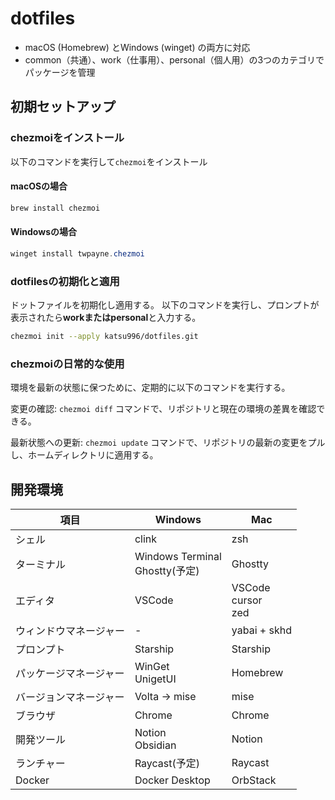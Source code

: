 # dotfiles

- macOS (Homebrew) とWindows (winget) の両方に対応
- common（共通）、work（仕事用）、personal（個人用）の3つのカテゴリでパッケージを管理

## 初期セットアップ

### chezmoiをインストール

以下のコマンドを実行して`chezmoi`をインストール

#### macOSの場合

```Bash
brew install chezmoi
```

#### Windowsの場合

```PowerShell
winget install twpayne.chezmoi
```

### dotfilesの初期化と適用

ドットファイルを初期化し適用する。
以下のコマンドを実行し、プロンプトが表示されたら**workまたはpersonal**と入力する。

```Bash
chezmoi init --apply katsu996/dotfiles.git
```

### chezmoiの日常的な使用

環境を最新の状態に保つために、定期的に以下のコマンドを実行する。

変更の確認: `chezmoi diff` コマンドで、リポジトリと現在の環境の差異を確認できる。

最新状態への更新: `chezmoi update` コマンドで、リポジトリの最新の変更をプルし、ホームディレクトリに適用する。

## 開発環境

| 項目            | Windows                          | Mac                     |
|-----------------|----------------------------------|-------------------------|
| シェル            | clink                            | zsh                     |
| ターミナル         | Windows Terminal<br>Ghostty(予定) | Ghostty                 |
| エディタ           | VSCode                           | VSCode<br>cursor<br>zed  |
| ウィンドウマネージャー | -                                | yabai + skhd             |
| プロンプト         | Starship                         | Starship                 |
| パッケージマネージャー | WinGet<br>UnigetUI              | Homebrew                 |
| バージョンマネージャー | Volta → mise                    | mise                     |
| ブラウザ           | Chrome                          | Chrome                   |
| 開発ツール        | Notion<br>Obsidian               | Notion                  |
| ランチャー         | Raycast(予定)                    | Raycast                  |
| Docker          | Docker Desktop                   | OrbStack                 |
